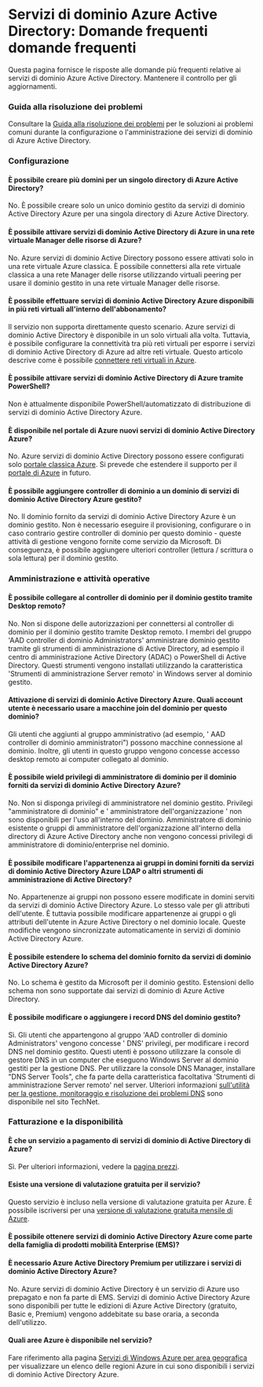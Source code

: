 <properties
    pageTitle="Domande frequenti - servizi di dominio Active Directory Azure | Microsoft Azure"
    description="Domande frequenti sui servizi di dominio di Azure Active Directory"
    services="active-directory-ds"
    documentationCenter=""
    authors="mahesh-unnikrishnan"
    manager="stevenpo"
    editor="curtand"/>

<tags
    ms.service="active-directory-ds"
    ms.workload="identity"
    ms.tgt_pltfrm="na"
    ms.devlang="na"
    ms.topic="article"
    ms.date="10/19/2016"
    ms.author="maheshu"/>

# <a name="azure-active-directory-domain-services-frequently-asked-questions-faqs"></a>Servizi di dominio Azure Active Directory: Domande frequenti domande frequenti

Questa pagina fornisce le risposte alle domande più frequenti relative ai servizi di dominio Azure Active Directory. Mantenere il controllo per gli aggiornamenti.

### <a name="troubleshooting-guide"></a>Guida alla risoluzione dei problemi
Consultare la [Guida alla risoluzione dei problemi](active-directory-ds-troubleshooting.md) per le soluzioni ai problemi comuni durante la configurazione o l'amministrazione dei servizi di dominio di Azure Active Directory.


### <a name="configuration"></a>Configurazione

#### <a name="can-i-create-multiple-domains-for-a-single-azure-ad-directory"></a>È possibile creare più domini per un singolo directory di Azure Active Directory?
No. È possibile creare solo un unico dominio gestito da servizi di dominio Active Directory Azure per una singola directory di Azure Active Directory.  

#### <a name="can-i-enable-azure-ad-domain-services-in-an-azure-resource-manager-virtual-network"></a>È possibile attivare servizi di dominio Active Directory di Azure in una rete virtuale Manager delle risorse di Azure?
No. Azure servizi di dominio Active Directory possono essere attivati solo in una rete virtuale Azure classica. È possibile connettersi alla rete virtuale classica a una rete Manager delle risorse utilizzando virtuali peering per usare il dominio gestito in una rete virtuale Manager delle risorse.

#### <a name="can-i-make-azure-ad-domain-services-available-in-multiple-virtual-networks-within-my-subscription"></a>È possibile effettuare servizi di dominio Active Directory Azure disponibili in più reti virtuali all'interno dell'abbonamento?
Il servizio non supporta direttamente questo scenario. Azure servizi di dominio Active Directory è disponibile in un solo virtuali alla volta. Tuttavia, è possibile configurare la connettività tra più reti virtuali per esporre i servizi di dominio Active Directory di Azure ad altre reti virtuale. Questo articolo descrive come è possibile [connettere reti virtuali in Azure](../vpn-gateway/virtual-networks-configure-vnet-to-vnet-connection.md).

#### <a name="can-i-enable-azure-ad-domain-services-using-powershell"></a>È possibile attivare servizi di dominio Active Directory di Azure tramite PowerShell?
Non è attualmente disponibile PowerShell/automatizzato di distribuzione di servizi di dominio Active Directory Azure.

#### <a name="is-azure-ad-domain-services-available-in-the-new-azure-portal"></a>È disponibile nel portale di Azure nuovi servizi di dominio Active Directory Azure?
No. Azure servizi di dominio Active Directory possono essere configurati solo [portale classica Azure](https://manage.windowsazure.com). Si prevede che estendere il supporto per il [portale di Azure](https://portal.azure.com) in futuro.

#### <a name="can-i-add-domain-controllers-to-an-azure-ad-domain-services-managed-domain"></a>È possibile aggiungere controller di dominio a un dominio di servizi di dominio Active Directory Azure gestito?
No. Il dominio fornito da servizi di dominio Active Directory Azure è un dominio gestito. Non è necessario eseguire il provisioning, configurare o in caso contrario gestire controller di dominio per questo dominio - queste attività di gestione vengono fornite come servizio da Microsoft. Di conseguenza, è possibile aggiungere ulteriori controller (lettura / scrittura o sola lettura) per il dominio gestito.

### <a name="administration-and-operations"></a>Amministrazione e attività operative

#### <a name="can-i-connect-to-the-domain-controller-for-my-managed-domain-using-remote-desktop"></a>È possibile collegare al controller di dominio per il dominio gestito tramite Desktop remoto?
No. Non si dispone delle autorizzazioni per connettersi al controller di dominio per il dominio gestito tramite Desktop remoto. I membri del gruppo 'AAD controller di dominio Administrators' amministrare dominio gestito tramite gli strumenti di amministrazione di Active Directory, ad esempio il centro di amministrazione Active Directory (ADAC) o PowerShell di Active Directory. Questi strumenti vengono installati utilizzando la caratteristica 'Strumenti di amministrazione Server remoto' in Windows server al dominio gestito.

#### <a name="ive-enabled-azure-ad-domain-services-what-user-account-do-i-use-to-domain-join-machines-to-this-domain"></a>Attivazione di servizi di dominio Active Directory Azure. Quali account utente è necessario usare a macchine join del dominio per questo dominio?
Gli utenti che aggiunti al gruppo amministrativo (ad esempio, ' AAD controller di dominio amministratori") possono macchine connessione al dominio. Inoltre, gli utenti in questo gruppo vengono concesse accesso desktop remoto ai computer collegato al dominio.

#### <a name="can-i-wield-domain-administrator-privileges-for-the-domain-provided-by-azure-ad-domain-services"></a>È possibile wield privilegi di amministratore di dominio per il dominio forniti da servizi di dominio Active Directory Azure?
No. Non si disponga privilegi di amministratore nel dominio gestito. Privilegi "amministratore di dominio" e ' amministratore dell'organizzazione ' non sono disponibili per l'uso all'interno del dominio. Amministratore di dominio esistente o gruppi di amministratore dell'organizzazione all'interno della directory di Azure Active Directory anche non vengono concessi privilegi di amministratore di dominio/enterprise nel dominio.

#### <a name="can-i-modify-group-memberships-using-ldap-or-other-ad-administrative-tools-on-domains-provided-by-azure-ad-domain-services"></a>È possibile modificare l'appartenenza ai gruppi in domini forniti da servizi di dominio Active Directory Azure LDAP o altri strumenti di amministrazione di Active Directory?
No. Appartenenze ai gruppi non possono essere modificate in domini serviti da servizi di dominio Active Directory Azure. Lo stesso vale per gli attributi dell'utente. È tuttavia possibile modificare appartenenze ai gruppi o gli attributi dell'utente in Azure Active Directory o nel dominio locale. Queste modifiche vengono sincronizzate automaticamente in servizi di dominio Active Directory Azure.

#### <a name="can-i-extend-the-schema-of-the-domain-provided-by-azure-ad-domain-services"></a>È possibile estendere lo schema del dominio fornito da servizi di dominio Active Directory Azure?
No. Lo schema è gestito da Microsoft per il dominio gestito. Estensioni dello schema non sono supportate dai servizi di dominio di Azure Active Directory.

#### <a name="can-i-modify-or-add-dns-records-in-my-managed-domain"></a>È possibile modificare o aggiungere i record DNS del dominio gestito?
Sì. Gli utenti che appartengono al gruppo 'AAD controller di dominio Administrators' vengono concesse ' DNS' privilegi, per modificare i record DNS nel dominio gestito. Questi utenti è possono utilizzare la console di gestore DNS in un computer che eseguono Windows Server al dominio gestiti per la gestione DNS. Per utilizzare la console DNS Manager, installare "DNS Server Tools", che fa parte della caratteristica facoltativa 'Strumenti di amministrazione Server remoto' nel server. Ulteriori informazioni [sull'utilità per la gestione, monitoraggio e risoluzione dei problemi DNS](https://technet.microsoft.com/library/cc753579.aspx) sono disponibile nel sito TechNet.


### <a name="billing-and-availability"></a>Fatturazione e la disponibilità

#### <a name="is-azure-ad-domain-services-a-paid-service"></a>È che un servizio a pagamento di servizi di dominio di Active Directory di Azure?
Sì. Per ulteriori informazioni, vedere la [pagina prezzi](https://azure.microsoft.com/pricing/details/active-directory-ds/).

#### <a name="is-there-a-free-trial-for-the-service"></a>Esiste una versione di valutazione gratuita per il servizio?
Questo servizio è incluso nella versione di valutazione gratuita per Azure. È possibile iscriversi per una [versione di valutazione gratuita mensile di Azure](https://azure.microsoft.com/pricing/free-trial/).

#### <a name="can-i-get-azure-ad-domain-services-as-part-of-enterprise-mobility-suite-ems"></a>È possibile ottenere servizi di dominio Active Directory Azure come parte della famiglia di prodotti mobilità Enterprise (EMS)?
#### <a name="do-i-need-azure-ad-premium-to-use-azure-ad-domain-services"></a>È necessario Azure Active Directory Premium per utilizzare i servizi di dominio Active Directory Azure?
No. Azure servizi di dominio Active Directory è un servizio di Azure uso prepagato e non fa parte di EMS. Servizi di dominio Active Directory Azure sono disponibili per tutte le edizioni di Azure Active Directory (gratuito, Basic e, Premium) vengono addebitate su base oraria, a seconda dell'utilizzo.

#### <a name="what-azure-regions-is-the-service-available-in"></a>Quali aree Azure è disponibile nel servizio?
Fare riferimento alla pagina [Servizi di Windows Azure per area geografica](https://azure.microsoft.com/regions/#services/) per visualizzare un elenco delle regioni Azure in cui sono disponibili i servizi di dominio Active Directory Azure.
